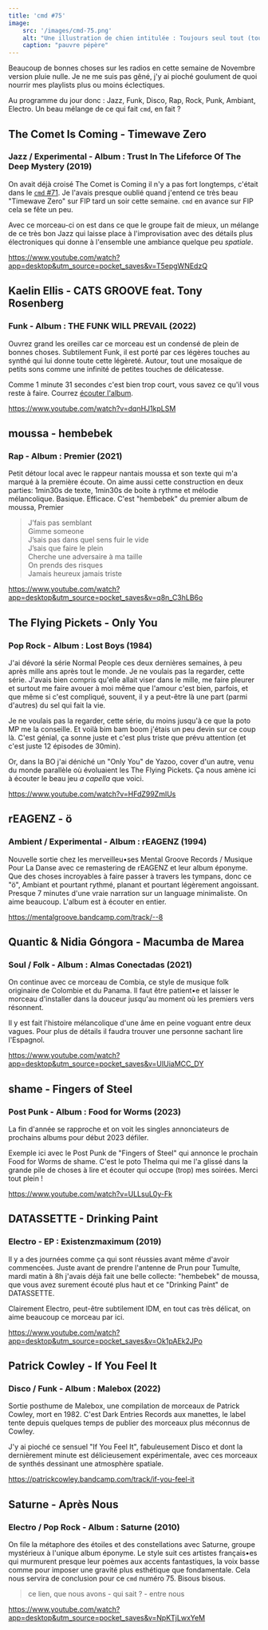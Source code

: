 ```yaml
---
title: 'cmd #75'
image:
    src: '/images/cmd-75.png'
    alt: "Une illustration de chien intitulée : Toujours seul tout (tou)"
    caption: "pauvre pépère"
---
```


Beaucoup de bonnes choses sur les radios en cette semaine de Novembre version
pluie nulle. Je ne me suis pas gêné, j'y ai pioché goulument de quoi nourrir mes
playlists plus ou moins éclectiques.

Au programme du jour donc : Jazz, Funk, Disco, Rap, Rock, Punk, Ambiant,
Electro. Un beau mélange de ce qui fait `cmd`, en fait ?



## The Comet Is Coming - Timewave Zero

### Jazz / Experimental - Album :  Trust In The Lifeforce Of The Deep Mystery (2019)

On avait déjà croisé The Comet is Coming il n'y a pas fort longtemps, c'était
dans le [`cmd` #71](https://cmd.wuips.com/post/2022-10-28-cmd-71). Je l'avais
presque oublié quand j'entend ce très beau "Timewave Zero" sur FIP tard un soir
cette semaine. `cmd` en avance sur FIP cela se fête un peu.

Avec ce morceau-ci on est dans ce que le groupe fait de mieux, un mélange de ce
très bon Jazz qui laisse place à l'improvisation avec des détails plus
électroniques qui donne à l'ensemble une ambiance quelque peu _spatiale_.

https://www.youtube.com/watch?app=desktop&utm_source=pocket_saves&v=T5epgWNEdzQ



## Kaelin Ellis - CATS GROOVE feat. Tony Rosenberg

### Funk - Album : THE FUNK WILL PREVAIL (2022)

Ouvrez grand les oreilles car ce morceau est un condensé de plein de bonnes
choses. Subtilement Funk, il est porté par ces légères touches au synthé qui lui
donne toute cette légèreté. Autour, tout une mosaïque de petits sons comme une
infinité de petites touches de délicatesse.

Comme 1 minute 31 secondes c'est bien trop court, vous savez ce qu'il vous reste
à faire. Courrez [écouter
l'album](https://open.spotify.com/album/4ZEbJk4ytV7Y9BAJm7pqqd?go=1&utm_source=embed_player_m&utm_medium=desktop&nd=1).

https://www.youtube.com/watch?v=dqnHJ1kpLSM



## moussa - hembebek

### Rap - Album : Premier (2021)

Petit détour local avec le rappeur nantais moussa et son texte qui m'a marqué à
la première écoute. On aime aussi cette construction en deux parties: 1min30s de
texte, 1min30s de boite à rythme et mélodie mélancolique. Basique. Efficace.
C'est "hembebek" du premier album de moussa, Premier

> J’fais pas semblant <br />
> Gimme someone <br />
> J’sais pas dans quel sens fuir le vide <br />
> J’sais que faire le plein <br />
> Cherche une adversaire à ma taille <br />
> On prends des risques <br />
> Jamais heureux jamais triste <br />

https://www.youtube.com/watch?app=desktop&utm_source=pocket_saves&v=q8n_C3hLB6o



## The Flying Pickets - Only You

### Pop Rock - Album : Lost Boys (1984)

J'ai dévoré la série Normal People ces deux dernières semaines, à peu après
mille ans après tout le monde. Je ne voulais pas la regarder, cette série.
J'avais bien compris qu'elle allait viser dans le mille, me faire pleurer et
surtout me faire avouer à moi même que l'amour c'est bien, parfois, et que même
si c'est compliqué, souvent, il y a peut-être là une part (parmi d'autres) du
sel qui fait la vie.

Je ne voulais pas la regarder, cette série, du moins jusqu'à ce que la poto MP
me la conseille. Et voilà bim bam boom j'étais un peu devin sur ce coup là.
C'est génial, ça sonne juste et c'est plus triste que prévu attention (et c'est
juste 12 épisodes de 30min).

Or, dans la BO j'ai déniché un "Only You" de Yazoo, cover d'un autre, venu du
monde parallèle où évoluaient les The Flying Pickets. Ça nous amène ici à
écouter le beau jeu _a capella_ que voici.

https://www.youtube.com/watch?v=HFdZ99ZmIUs



## rEAGENZ - ö

### Ambient / Experimental - Album : rEAGENZ (1994)

Nouvelle sortie chez les merveilleu•ses Mental Groove Records / Musique Pour La
Danse avec ce remastering de rEAGENZ et leur album éponyme. Que des choses
incroyables à faire passer à travers les tympans, donc ce "ö", Ambiant et
pourtant rythmé, planant et pourtant légèrement angoissant. Presque 7 minutes
d'une vraie narration sur un language minimaliste. On aime beaucoup. L'album est
à écouter en entier.

https://mentalgroove.bandcamp.com/track/--8



## Quantic & Nidia Góngora - Macumba de Marea

### Soul / Folk - Album : Almas Conectadas (2021)

On continue avec ce morceau de Combia, ce style de musique folk originaire de
Colombie et du Panama. Il faut être patient•e et laisser le morceau d'installer
dans la douceur jusqu'au moment où les premiers vers résonnent.

Il y est fait l'histoire mélancolique d'une âme en peine voguant entre deux
vagues. Pour plus de détails il faudra trouver une personne sachant lire
l'Espagnol.

https://www.youtube.com/watch?app=desktop&utm_source=pocket_saves&v=UIUiaMCC_DY



## shame - Fingers of Steel

### Post Punk - Album : Food for Worms (2023)

La fin d'année se rapproche et on voit les singles annonciateurs de prochains
albums pour début 2023 défiler.

Exemple ici avec le Post Punk de "Fingers of Steel" qui annonce le prochain Food
for Worms de shame. C'est le poto Thelma qui me l'a glissé dans la grande pile
de choses à lire et écouter qui occupe (trop) mes soirées. Merci tout plein !

https://www.youtube.com/watch?v=ULLsuL0y-Fk



## DATASSETTE - Drinking Paint

### Electro - EP : Existenzmaximum (2019)

Il y a des journées comme ça qui sont réussies avant même d'avoir commencées.
Juste avant de prendre l'antenne de Prun pour Tumulte, mardi matin à 8h j'avais
déjà fait une belle collecte: "hembebek" de moussa, que vous avez surement
écouté plus haut et ce "Drinking Paint" de DATASSETTE.

Clairement Electro, peut-être subtilement IDM, en tout cas très délicat, on aime
beaucoup ce morceau par ici.

https://www.youtube.com/watch?app=desktop&utm_source=pocket_saves&v=Ok1pAEk2JPo



## Patrick Cowley - If You Feel It

### Disco / Funk - Album : Malebox (2022)

Sortie posthume de Malebox, une compilation de morceaux de Patrick Cowley, mort
en 1982. C'est Dark Entries Records aux manettes, le label tente depuis quelques
temps de publier des morceaux plus méconnus de Cowley.

J'y ai pioché ce sensuel "If You Feel It", fabuleusement Disco et dont la
dernièrement minute est délicieusement expérimentale, avec ces morceaux de
synthés dessinant une atmosphère spatiale.

https://patrickcowley.bandcamp.com/track/if-you-feel-it



## Saturne - Après Nous

### Electro / Pop Rock - Album : Saturne (2010)

On file la métaphore des étoiles et des constellations avec Saturne, groupe
mystérieux à l'unique album éponyme. Le style suit ces artistes français•es qui
murmurent presque leur poèmes aux accents fantastiques, la voix basse comme pour
imposer une gravité plus esthétique que fondamentale. Cela nous servira de
conclusion pour ce `cmd` numéro 75. Bisous bisous.

> ce lien, que nous avons - qui sait ? - entre nous

https://www.youtube.com/watch?app=desktop&utm_source=pocket_saves&v=NpKTjLwxYeM

